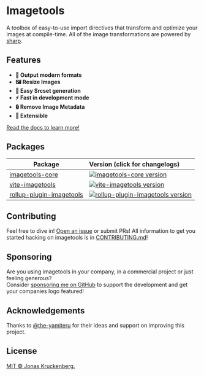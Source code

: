 # Imagetools

A toolbox of easy-to-use import directives that transform and optimize your images at compile-time. All of the image
transformations are powered by [sharp](https://sharp.pixelplumbing.com).

## Features

- **🚀 Output modern formats**
- **🖼 Resize Images**
- **🔗 Easy Srcset generation**
- **⚡️ Fast in development mode**
- **🔒 Remove Image Metadata**
- **🧩 Extensible**

[Read the docs to learn more!](https://github.com/JonasKruckenberg/imagetools/blob/main/docs/README.md)

## Packages

| Package                                     | Version (click for changelogs)                                                                                                       |
| ------------------------------------------- | :----------------------------------------------------------------------------------------------------------------------------------- |
| [imagetools-core](packages/core)            | [![imagetools-core version](https://img.shields.io/npm/v/imagetools-core?label=%20)](packages/core/CHANGELOG.md)                     |
| [vite-imagetools](packages/vite)            | [![vite-imagetools version](https://img.shields.io/npm/v/vite-imagetools?label=%20)](packages/vite/CHANGELOG.md)                     |
| [rollup-plugin-imagetools](packages/rollup) | [![rollup-plugin-imagetools version](https://img.shields.io/npm/v/rollup-plugin-imagetools?label=%20)](packages/rollup/CHANGELOG.md) |

## Contributing

Feel free to dive in! [Open an issue](https://github.com/JonasKruckenberg/vite-imagetools/issues/new) or submit PRs! All
information to get you started hacking on imagetools is in [CONTRIBUTING.md](./CONTRIBUTING.md)!

## Sponsoring

Are you using imagetools in your company, in a commercial project or just feeling generous? <br> Consider
[sponsoring me on GitHub](https://github.com/sponsors/JonasKruckenberg) to support the development and get your
companies logo featured!

## Acknowledgements

Thanks to [@the-yamiteru](https://github.com/the-yamiteru) for their ideas and support on improving this project.

## License

[MIT © Jonas Kruckenberg.](./LICENSE)
